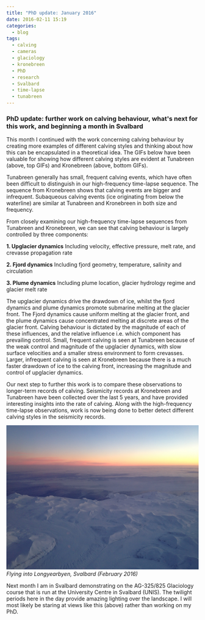 ```yaml
---
title: "PhD update: January 2016"
date: 2016-02-11 15:19
categories:
  - blog
tags: 
  - calving
  - cameras
  - glaciology
  - kronebreen
  - PhD 
  - research
  - Svalbard
  - time-lapse
  - tunabreen
---
```

<h3>PhD update: further work on calving behaviour, what's next for this work, and beginning a month in Svalbard</h3>

This month I continued with the work concerning calving behaviour by creating more examples of different calving styles and thinking about how this can be encapsulated in a theoretical idea. The GIFs below have been valuable for showing how different calving styles are evident at Tunabreen (above, top GIFs) and Kronebreen (above, bottom GIFs).

Tunabreen generally has small, frequent calving events, which have often been difficult to distinguish in our high-frequency time-lapse sequence. The sequence from Kronebreen shows that calving events are bigger and infrequent. Subaqueous calving events (ice originating from below the waterline) are similar at Tunabreen and Kronebreen in both size and frequency.

From closely examining our high-frequency time-lapse sequences from Tunabreen and Kronebreen, we can see that calving behaviour is largely controlled by three components:

<b>1. Upglacier dynamics</b>
Including velocity, effective pressure, melt rate, and crevasse propagation rate

<b>2. Fjord dynamics</b>
Including fjord geometry, temperature, salinity and circulation

<b>3. Plume dynamics</b>
Including plume location, glacier hydrology regime and glacier melt rate

The upglacier dynamics drive the drawdown of ice, whilst the fjord dynamics and plume dynamics promote submarine melting at the glacier front. The Fjord dynamics cause uniform melting at the glacier front, and the plume dynamics cause concentrated melting at discrete areas of the glacier front. Calving behaviour is dictated by the magnitude of each of these influences, and the relative influence i.e. which component has prevailing control. Small, frequent calving is seen at Tunabreen because of the weak control and magnitude of the upglacier dynamics, with slow surface velocities and a smaller stress environment to form crevasses. Larger, infrequent calving is seen at Kronebreen because there is a much faster drawdown of ice to the calving front, increasing the magnitude and control of upglacier dynamics.

Our next step to further this work is to compare these observations to longer-term records of calving. Seismicity records at Kronebreen and Tunabreen have been collected over the last 5 years, and have provided interesting insights into the rate of calving. Along with the high-frequency time-lapse observations, work is now being done to better detect different calving styles in the seismicity records.

<img src="https://github.com/PennyHow/pennyhow.github.io/blob/master/assets/images/svalbardflight_2016.jpg?raw=true" alt="Flying into Longyearbyen, Svalbard (February 2016)" width="800" align="aligncenter" /><br> *Flying into Longyearbyen, Svalbard (February 2016)*

Next month I am in Svalbard demonstrating on the AG-325/825 Glaciology course that is run at the University Centre in Svalbard (UNIS). The twilight periods here in the day provide amazing lighting over the landscape. I will most likely be staring at views like this (above) rather than working on my PhD.
